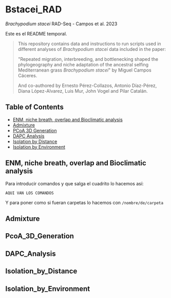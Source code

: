 # Bstacei_RAD

*Brachypodium stacei* RAD-Seq - Campos et al. 2023

Este es el README temporal.

> This repository contains data and instructions to run scripts used in different analyses of *Brachypodium stacei* data included in the paper:
>
> "Repeated migration, interbreeding, and bottlenecking  shaped the phylogeography and niche adaptation of the ancestral selfing Mediterranean grass *Brachypodium stacei*" by Miguel Campos Cáceres.
>
> And co-authored by Ernesto Pérez-Collazos, Antonio Díaz-Pérez, Diana López-Alvarez, Luis Mur, John Vogel and Pilar Catalán. 

## Table of Contents
* [ENM, niche breath, overlap and Bioclimatic analysis](#environmental_niche_modeling)
* [Admixture](#admixture)
* [PCoA 3D Generation](#pcoa_3d_generation)
* [DAPC Analysis](#dapc_analysis)
* [Isolation by Distance](#isolation_by_distance)
* [Isolation by Environment](#isolation_by_environment)

## ENM, niche breath, overlap and Bioclimatic analysis

Para introducir comandos y que salga el cuadrito lo hacemos así:
```
AQUI VAN LOS COMANDOS
```

Y para poner como si fueran carpetas lo hacemos con `/nombre/de/carpeta`

## Admixture

## PcoA_3D_Generation

## DAPC_Analysis

## Isolation_by_Distance

## Isolation_by_Environment

